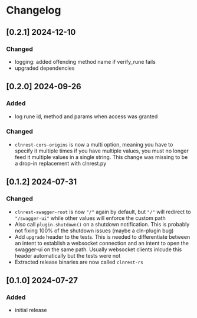 # Changelog

## [0.2.1] 2024-12-10

### Changed
- logging: added offending method name if verify_rune fails
- upgraded dependencies

## [0.2.0] 2024-09-26

### Added
- log rune id, method and params when access was granted

### Changed
- ``clnrest-cors-origins`` is now a multi option, meaning you have to specify it multiple times if you have multiple values, you must no longer feed it multiple values in a single string. This change was missing to be a drop-in replacement with clnrest.py

## [0.1.2] 2024-07-31

### Changed

- ``clnrest-swagger-root`` is now `"/"` again by default, but ``"/"`` will redirect to ``"/swagger-ui"`` while other values will enforce the custom path
- Also call ``plugin.shutdown()`` on a shutdown notification. This is probably not fixing 100% of the shutdown issues (maybe a cln-plugin bug)
- Add ``upgrade`` header to the tests. This is needed to differentiate between an intent to establish a websocket connection and an intent to open the swagger-ui on the same path. Usually websocket clients inlcude this header automatically but the tests were not
- Extracted release binaries are now called ``clnrest-rs``

## [0.1.0] 2024-07-27

### Added

- initial release